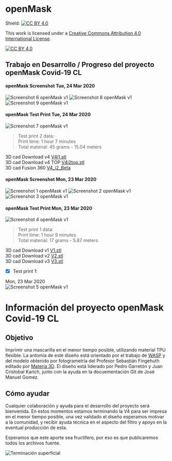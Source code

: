 # openMask

Shield: [![CC BY 4.0][cc-by-shield]][cc-by]

This work is licensed under a [Creative Commons Attribution 4.0 International
License][cc-by].

[![CC BY 4.0][cc-by-image]][cc-by]

[cc-by]: http://creativecommons.org/licenses/by/4.0/
[cc-by-image]: https://i.creativecommons.org/l/by/4.0/88x31.png
[cc-by-shield]: https://img.shields.io/badge/License-CC%20BY%204.0-lightgrey.svg

## Trabajo en Desarrollo / Progreso del proyecto openMask Covid-19 CL 

#### openMask Screenshot Tue, 24 Mar 2020
![Screenshot 6 openMask v1](/images/ss6.jpg)
![Screenshot 8 openMask v1](/images/ss8.jpg)
![Screenshot 9 openMask v1](/images/ss9.jpg)

#### openMask Test Print Tue, 24 Mar 2020

![Screenshot 7 openMask v1](/images/ss7.jpg)
> Test print 2 data:\
> Print time: 1 hour 7 minutes\
> Total material: 45 grams - 15.04 meters

3D cad Download v4 
[V4i1.stl](/cad/V4i1.stl)\
3D cad Download v4 TOP
[V4i2top.stl](/cad/V4i2top.stl)\
3D cad Fusion 360
[V4_i2_Beta](/cad/COVID_V4_i2_Beta_v3.f3d)

#### openMask Screenshot Mon, 23 Mar 2020 
![Screenshot 1 openMask v1](/images/ss1.jpg)
![Screenshot 2 openMask v1](/images/ss2.jpg)
![Screenshot 3 openMask v1](/images/ss3.jpg)

#### openMask Test Print Mon, 23 Mar 2020 

![Screenshot 4 openMask v1](/images/ss4v2.jpg)
> Test print 1 data:\
> Print time: 1 hour 9 minutes\
> Total material: 17 grams - 5.87 meters

3D cad Download v1 
[V1.stl](/cad/V1.stl)\
3D cad Download v2 
[V2.stl](/cad/V2.stl)\
3D cad Download v3 
[V3.stl](/cad/V3.stl)

- [x] Test print 1:

Mon, 23 Mar 2020 \
![Screenshot 5 openMask v1](/images/ss5.jpg)

# Información del proyecto openMask Covid-19 CL

## Objetivo

Imprimir una mascarilla en el menor tiempo posible, utilizando material TPU flexible. La antomía de este diseño está orientado por el trabajo de [WASP](https://www.3dprintingmedia.network/personalized-ppe-mask/) y del modelo obtenido por fotogrametría del Profesor Sebastián Fingehuth editado por [Materia 3D](https://www.materia3d.cl).
El diseño está liderado por Pedro Garretón y Juan Cristobal Karich, junto con la ayuda en la docuementación Git de José Manuel Gomez.

## Cómo ayudar

Cualquier colaboración y ayuda para el desarrollo del proyecto será bienvenida. En estos momentos estamos terminando la V4 para ser impresa en el menor tiempo posible, una vez validado el diseño esperamos motivar a la comunidad, y recibir ayuda técnica en el aspecto del filtro y apoyo en la eventual producción de esta.

Esperamos que este aporte sea fructífero, por eso es que publicaremos todos los archivos fuente.

![Terminación superficial](/images/ss10.jpg)

